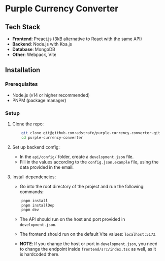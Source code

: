 # Purple Currency Converter

## Tech Stack
- **Frontend**: Preact.js (3kB alternative to React with the same API)
- **Backend**: Node.js with Koa.js
- **Database**: MongoDB
- **Other**: Webpack, Vite

## Installation

### Prerequisites
- Node.js (v14 or higher recommended)
- PNPM (package manager)

### Setup

1. Clone the repo:

	```bash
		git clone git@github.com:adstrafe/purple-currency-converter.git
		cd purple-currency-converter
	```

2. Set up backend config:
	- In the `api/config/` folder, create a `development.json` file.
	- Fill in the values according to the `config.json.example` file, using the data provided in the email.

3. Install dependencies:
	- Go into the root directory of the project and run the following commands:
	```bash
		pnpm install
		pnpm installDep
		pnpm dev
	```

	- The API should run on the host and port provided in `development.json`.
	- The frontend should run on the default Vite values: `localhost:5173`.

	- **NOTE**: If you change the host or port in `development.json`, you need to change the endpoint inside `frontend/src/index.tsx` as well, as it is hardcoded there.
